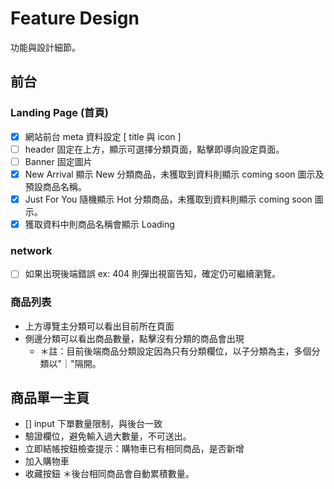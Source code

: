 # Feature Design

功能與設計細節。

## 前台

### Landing Page (首頁)

- [x] 網站前台 meta 資料設定 [ title 與 icon ]
- [ ] header 固定在上方，顯示可選擇分類頁面，點擊即導向設定頁面。
- [ ] Banner 固定圖片
- [x] New Arrival 顯示 New 分類商品，未獲取到資料則顯示 coming soon 圖示及預設商品名稱。
- [x] Just For You 隨機顯示 Hot 分類商品，未獲取到資料則顯示 coming soon 圖示。
- [x] 獲取資料中則商品名稱會顯示 Loading

### network

- [ ] 如果出現後端錯誤 ex: 404 則彈出視窗告知，確定仍可繼續瀏覽。

### 商品列表

- 上方導覽主分類可以看出目前所在頁面
- 側邊分類可以看出商品數量，點擊沒有分類的商品會出現
  - ＊註：目前後端商品分類設定因為只有分類欄位，以子分類為主，多個分類以"｜"隔開。

## 商品單一主頁

- [] input 下單數量限制，與後台一致
- 驗證欄位，避免輸入過大數量，不可送出。
- 立即結帳按鈕檢查提示：購物車已有相同商品，是否新增
- 加入購物車
- 收藏按鈕
  ＊後台相同商品會自動累積數量。
